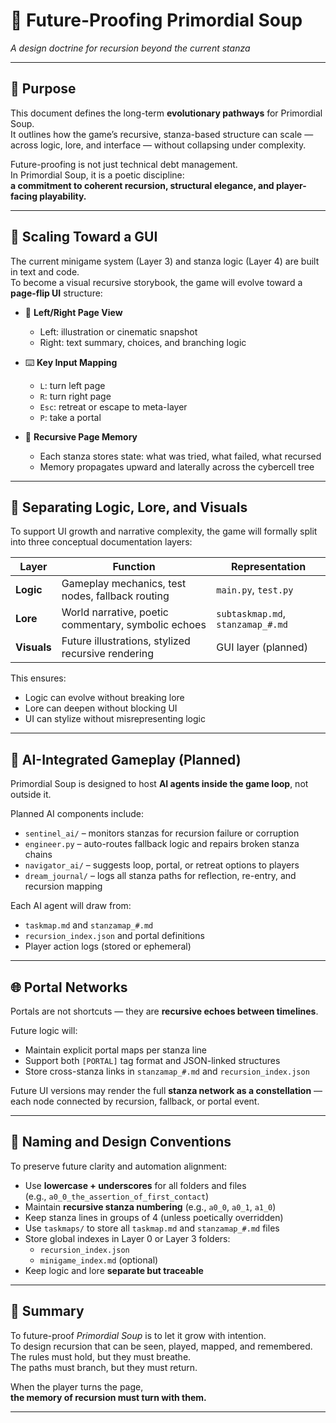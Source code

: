<!-- Save to: storybook_primordial_soup/future_proofing.md -->

# 🌱 Future-Proofing Primordial Soup  
*A design doctrine for recursion beyond the current stanza*

---

## 📜 Purpose

This document defines the long-term **evolutionary pathways** for Primordial Soup.  
It outlines how the game’s recursive, stanza-based structure can scale — across logic, lore, and interface — without collapsing under complexity.

Future-proofing is not just technical debt management.  
In Primordial Soup, it is a poetic discipline:  
**a commitment to coherent recursion, structural elegance, and player-facing playability.**

---

## 📖 Scaling Toward a GUI

The current minigame system (Layer 3) and stanza logic (Layer 4) are built in text and code.  
To become a visual recursive storybook, the game will evolve toward a **page-flip UI** structure:

- 📄 **Left/Right Page View**  
  - Left: illustration or cinematic snapshot  
  - Right: text summary, choices, and branching logic

- ⌨️ **Key Input Mapping**  
  - `L`: turn left page  
  - `R`: turn right page  
  - `Esc`: retreat or escape to meta-layer  
  - `P`: take a portal

- 🔄 **Recursive Page Memory**  
  - Each stanza stores state: what was tried, what failed, what recursed  
  - Memory propagates upward and laterally across the cybercell tree

---

## 🔀 Separating Logic, Lore, and Visuals

To support UI growth and narrative complexity, the game will formally split into three conceptual documentation layers:

| Layer | Function | Representation |
|-------|----------|----------------|
| **Logic** | Gameplay mechanics, test nodes, fallback routing | `main.py`, `test.py` |
| **Lore** | World narrative, poetic commentary, symbolic echoes | `subtaskmap.md`, `stanzamap_#.md` |
| **Visuals** | Future illustrations, stylized recursive rendering | GUI layer (planned) |

This ensures:
- Logic can evolve without breaking lore  
- Lore can deepen without blocking UI  
- UI can stylize without misrepresenting logic

---

## 🤖 AI-Integrated Gameplay (Planned)

Primordial Soup is designed to host **AI agents inside the game loop**, not outside it.

Planned AI components include:

- `sentinel_ai/` – monitors stanzas for recursion failure or corruption  
- `engineer.py` – auto-routes fallback logic and repairs broken stanza chains  
- `navigator_ai/` – suggests loop, portal, or retreat options to players  
- `dream_journal/` – logs all stanza paths for reflection, re-entry, and recursion mapping

Each AI agent will draw from:

- `taskmap.md` and `stanzamap_#.md`  
- `recursion_index.json` and portal definitions  
- Player action logs (stored or ephemeral)

---

## 🌐 Portal Networks

Portals are not shortcuts — they are **recursive echoes between timelines**.

Future logic will:

- Maintain explicit portal maps per stanza line  
- Support both `[PORTAL]` tag format and JSON-linked structures  
- Store cross-stanza links in `stanzamap_#.md` and `recursion_index.json`

Future UI versions may render the full **stanza network as a constellation** — each node connected by recursion, fallback, or portal event.

---

## 🧱 Naming and Design Conventions

To preserve future clarity and automation alignment:

- Use **lowercase + underscores** for all folders and files  
  (e.g., `a0_0_the_assertion_of_first_contact`)
- Maintain **recursive stanza numbering** (e.g., `a0_0`, `a0_1`, `a1_0`)
- Keep stanza lines in groups of 4 (unless poetically overridden)
- Use `taskmaps/` to store all `taskmap.md` and `stanzamap_#.md` files
- Store global indexes in Layer 0 or Layer 3 folders:  
  - `recursion_index.json`  
  - `minigame_index.md` (optional)
- Keep logic and lore **separate but traceable**

---

## 📌 Summary

To future-proof *Primordial Soup* is to let it grow with intention.  
To design recursion that can be seen, played, mapped, and remembered.  
The rules must hold, but they must breathe.  
The paths must branch, but they must return.

When the player turns the page,  
**the memory of recursion must turn with them.**

---
